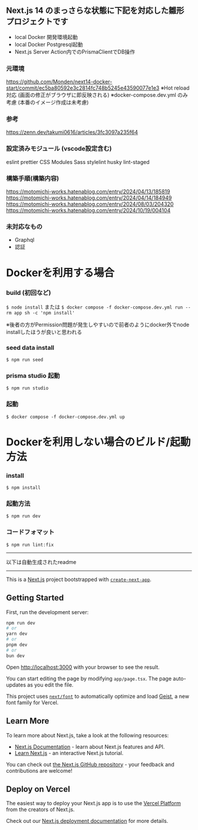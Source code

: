 ## Next.js 14 のまっさらな状態に下記を対応した雛形プロジェクトです

- local Docker  開発環境起動
- local Docker  Postgresql起動
- Next.js Server Action内でのPrismaClientでDB操作

### 元環境
https://github.com/Monden/next14-docker-start/commit/ec5ba80592e3c2814fc748b5245e43590077e1e3
※Hot reload対応 (画面の修正がブラウザに即反映される)
※docker-compose.dev.yml のみ考慮 (本番のイメージ作成は未考慮)

### 参考
https://zenn.dev/takumi0616/articles/3fc3097a235f64


### 設定済みモジュール (vscode設定含む)
eslint
prettier
CSS Modules
Sass
stylelint
husky
lint-staged

### 構築手順(構築内容)
https://motomichi-works.hatenablog.com/entry/2024/04/13/185819
https://motomichi-works.hatenablog.com/entry/2024/04/14/184949
https://motomichi-works.hatenablog.com/entry/2024/08/03/204320
https://motomichi-works.hatenablog.com/entry/2024/10/19/004104

### 未対応なもの
- Graphql
- 認証

# Dockerを利用する場合

### build (初回など)
` $ node install `
または
` $ docker compose -f docker-compose.dev.yml run --rm app sh -c 'npm install' `

※後者の方がPermission問題が発生しやすいので前者のようにdocker外でnode installしたほうが良いと思われる

### seed data install
` $ npm run seed `

### prisma studio 起動
` $ npm run studio `

### 起動
` $ docker compose -f docker-compose.dev.yml up `


# Dockerを利用しない場合のビルド/起動方法
### install
` $ npm install `

### 起動方法
` $ npm run dev `

### コードフォマット
` $ npm run lint:fix `


-----------------

以下は自動生成されたreadme





--------------


This is a [Next.js](https://nextjs.org) project bootstrapped with [`create-next-app`](https://nextjs.org/docs/app/api-reference/cli/create-next-app).

## Getting Started

First, run the development server:

```bash
npm run dev
# or
yarn dev
# or
pnpm dev
# or
bun dev
```

Open [http://localhost:3000](http://localhost:3000) with your browser to see the result.

You can start editing the page by modifying `app/page.tsx`. The page auto-updates as you edit the file.

This project uses [`next/font`](https://nextjs.org/docs/app/building-your-application/optimizing/fonts) to automatically optimize and load [Geist](https://vercel.com/font), a new font family for Vercel.

## Learn More

To learn more about Next.js, take a look at the following resources:

- [Next.js Documentation](https://nextjs.org/docs) - learn about Next.js features and API.
- [Learn Next.js](https://nextjs.org/learn) - an interactive Next.js tutorial.

You can check out [the Next.js GitHub repository](https://github.com/vercel/next.js) - your feedback and contributions are welcome!

## Deploy on Vercel

The easiest way to deploy your Next.js app is to use the [Vercel Platform](https://vercel.com/new?utm_medium=default-template&filter=next.js&utm_source=create-next-app&utm_campaign=create-next-app-readme) from the creators of Next.js.

Check out our [Next.js deployment documentation](https://nextjs.org/docs/app/building-your-application/deploying) for more details.
